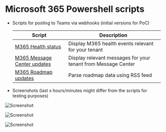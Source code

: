# Microsoft 365 Powershell scripts

- Scripts for posting to Teams via webhooks (initial versions for PoC)

  | Script                                                       | Description                                                  |
  | ------------------------------------------------------------ | ------------------------------------------------------------ |
  | [M365 Health status](https://github.com/einast/PS_M365_scripts/blob/master/M365HealthStatus.ps1) | Display M365 health events relevant for your tenant          |
  | [M365 Message Center updates](https://github.com/einast/PS_M365_scripts/blob/master/M365MessageCenterUpdates.ps1) | Display relevant messages for your tenant from Message Center |
  | [M365 Roadmap updates](https://github.com/einast/PS_M365_scripts/blob/master/M365RoadmapUpdates.ps1) | Parse roadmap data using RSS feed                            |

- Screenshots (last x hours/minutes might differ from the scripts for testing purposes)

![Screenshot](https://github.com/einast/PS_M365_scripts/blob/master/O365ServiceHealth2.PNG)

![Screenshot](https://github.com/einast/PS_M365_scripts/blob/master/M365MessageCenter2.PNG)

![Screenshot](https://github.com/einast/PS_M365_scripts/blob/master/TeamsRoadmapWebHook.PNG)
